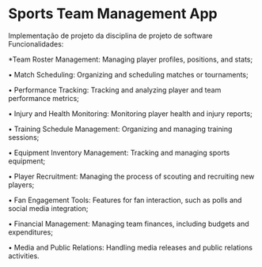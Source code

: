 # Sports Team Management App

Implementação de projeto da disciplina de projeto de software
Funcionalidades:

*Team Roster Management: Managing player profiles, positions, and stats;

• Match Scheduling: Organizing and scheduling matches or tournaments;

• Performance Tracking: Tracking and analyzing player and team performance metrics;

• Injury and Health Monitoring: Monitoring player health and injury reports;

• Training Schedule Management: Organizing and managing training sessions;

• Equipment Inventory Management: Tracking and managing sports equipment;

• Player Recruitment: Managing the process of scouting and recruiting new players;

• Fan Engagement Tools: Features for fan interaction, such as polls and social media integration;

• Financial Management: Managing team finances, including budgets and expenditures;

• Media and Public Relations: Handling media releases and public relations activities.
